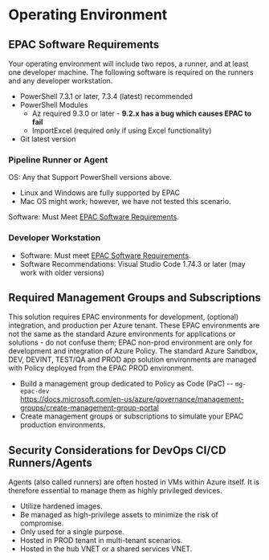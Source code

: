 # Operating Environment

## EPAC Software Requirements

Your operating environment will include two repos, a runner, and at least one developer machine. The following software is required on the runners and any developer workstation.

* PowerShell 7.3.1 or later, 7.3.4 (latest) recommended
* PowerShell Modules
  * Az required 9.3.0 or later - **9.2.x has a bug which causes EPAC to fail**
  * ImportExcel (required only if using Excel functionality)
* Git latest version

### Pipeline Runner or Agent

OS: Any that Support PowerShell versions above.

* Linux and Windows are fully supported by EPAC
* Mac OS might work; however, we have not tested this scenario.

Software: Must Meet [EPAC Software Requirements](#epac-software-requirements).

### Developer Workstation

* Software: Must meet [EPAC Software Requirements](#epac-software-requirements).
* Software Recommendations: Visual Studio Code 1.74.3 or later (may work with older versions)

## Required Management Groups and Subscriptions

This solution requires EPAC environments for development, (optional) integration, and production per Azure tenant. These EPAC environments are not the same as the standard Azure environments for applications or solutions - do not confuse them; EPAC non-prod environment are only for development and integration of Azure Policy.  The standard Azure Sandbox, DEV, DEVINT, TEST/QA and PROD app solution environments are managed with Policy deployed from the EPAC PROD environment.

* Build a management group dedicated to Policy as Code (PaC) -- `mg-epac-dev` <br/> <https://docs.microsoft.com/en-us/azure/governance/management-groups/create-management-group-portal>
* Create management groups or subscriptions to simulate your EPAC production environments.

## Security Considerations for DevOps CI/CD Runners/Agents

Agents (also called runners) are often hosted in VMs within Azure itself. It is therefore essential to manage them as highly privileged devices.

* Utilize hardened images.
* Be managed as high-privilege assets to minimize the risk of compromise.
* Only used for a single purpose.
* Hosted in PROD tenant in multi-tenant scenarios.
* Hosted in the hub VNET or a shared services VNET.
